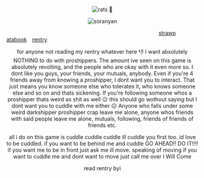 


<p align="center"> <img src= "https://komarev.com/ghpvc/?username=partiesareforlosers&color=f9ccaa&label=my+lab+subjects" alt="rats" /> 🧸

<p align="center"> <img src= "https://github.com/user-attachments/assets/17be6c8e-ee65-4370-b3da-7892670dd8f8" alt="soranyan" />

⠀⠀⠀⠀⠀⠀⠀⠀⠀⠀⠀⠀⠀⠀⠀⠀⠀⠀⠀⠀⠀⠀⠀⠀⠀⠀⠀⠀⠀⠀⠀⠀⠀⠀⠀⠀⠀⠀⠀[strawp](https://ritsusakumaa.straw.page/)⠀ [atabook](https://partiesareforlosers.atabook.org/) ⠀[rentry](https://rentry.co/partiessuck)
<p align="center">
<p align="center"> for anyone not reading my rentry whatever here 👎 I want absolutely NOTHING to do with proshippers. The amount ive seen on this game is absolutely revolting, and the people who are okay with it even more so. I dont like you guys, your friends, your mutuals, anybody. Even if you're 4 friends away from knowing a proshipper, I dont want you to interact. That just means you know someone else who tolerates it, who knows someone else and so on and thats sickening. If you're following someone whos a proshipper thats weird as shit as well 😐 this should go wothout saying but I dont want you to cuddle with me either 😐 Anyone who falls under some weird darkshipper proshipper crap leave me alone, anyone whos friends with said people leave me alone, mutuals, following, friends of friends of friends etc.
    
<p align="center"> all i do on this game is cuddle cuddle cuddle ill cuddle you first too. id love to be cuddled. if you want to be behind me and cuddle GO AHEAD!! DO IT!!!! if you want me to be in front just ask me ill move. speaking of moving if you want to cuddle me and dont want to move just call me over I Will Come


<p align="center"> read rentry byi 
